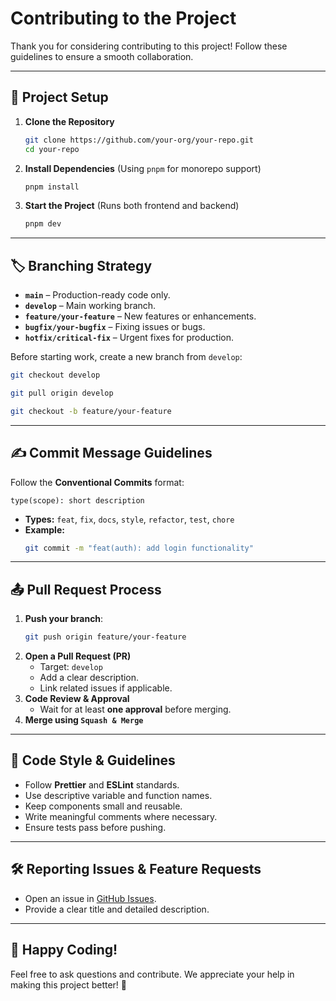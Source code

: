 # Contributing to the Project

Thank you for considering contributing to this project! Follow these guidelines to ensure a smooth collaboration.

---

## 📌 Project Setup
1. **Clone the Repository**
   ```sh
   git clone https://github.com/your-org/your-repo.git
   cd your-repo
   ```
2. **Install Dependencies** (Using `pnpm` for monorepo support)
   ```sh
   pnpm install
   ```
3. **Start the Project** (Runs both frontend and backend)
   ```sh
   pnpm dev
   ```

---

## 🏷 Branching Strategy
- **`main`** – Production-ready code only.
- **`develop`** – Main working branch.
- **`feature/your-feature`** – New features or enhancements.
- **`bugfix/your-bugfix`** – Fixing issues or bugs.
- **`hotfix/critical-fix`** – Urgent fixes for production.

Before starting work, create a new branch from `develop`:
```sh
git checkout develop

git pull origin develop

git checkout -b feature/your-feature
```

---

## ✍️ Commit Message Guidelines
Follow the **Conventional Commits** format:
```
type(scope): short description
```
- **Types:** `feat`, `fix`, `docs`, `style`, `refactor`, `test`, `chore`
- **Example:**
  ```sh
  git commit -m "feat(auth): add login functionality"
  ```

---

## 📤 Pull Request Process
1. **Push your branch**:
   ```sh
   git push origin feature/your-feature
   ```
2. **Open a Pull Request (PR)**
   - Target: `develop`
   - Add a clear description.
   - Link related issues if applicable.
3. **Code Review & Approval**
   - Wait for at least **one approval** before merging.
4. **Merge using `Squash & Merge`**

---

## 📜 Code Style & Guidelines
- Follow **Prettier** and **ESLint** standards.
- Use descriptive variable and function names.
- Keep components small and reusable.
- Write meaningful comments where necessary.
- Ensure tests pass before pushing.

---

## 🛠 Reporting Issues & Feature Requests
- Open an issue in [GitHub Issues](https://github.com/your-org/your-repo/issues).
- Provide a clear title and detailed description.

---

## 🚀 Happy Coding!
Feel free to ask questions and contribute. We appreciate your help in making this project better! 🎉

